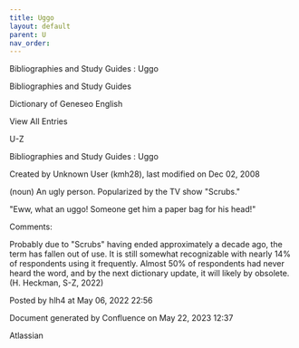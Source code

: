 ```yaml
---
title: Uggo
layout: default
parent: U
nav_order:
---
```


Bibliographies and Study Guides : Uggo

Bibliographies and Study Guides

Dictionary of Geneseo English

View All Entries

U-Z

Bibliographies and Study Guides : Uggo

Created by  Unknown User (kmh28), last modified on Dec 02, 2008

(noun) An ugly person. Popularized by the TV show &quot;Scrubs.&quot;

&quot;Eww, what an uggo! Someone get him a paper bag for his head!&quot; 

Comments:

Probably due to &quot;Scrubs&quot; having ended approximately a decade ago, the term has fallen out of use. It is still somewhat recognizable with nearly 14% of respondents using it frequently. Almost 50% of respondents had never heard the word, and by the next dictionary update, it will likely by obsolete. (H. Heckman, S-Z, 2022)

Posted by hlh4 at May 06, 2022 22:56

Document generated by Confluence on May 22, 2023 12:37

Atlassian
